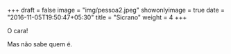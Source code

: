 +++
draft = false
image = "img/pessoa2.jpeg"
showonlyimage = true
date = "2016-11-05T19:50:47+05:30"
title = "Sicrano"
weight = 4
+++

O cara!
<!--more-->

Mas não sabe quem é.
